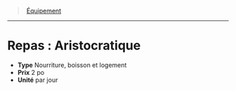 ﻿---
!Equipment
Type: Nourriture, boisson et logement
Price: 2 po
Unity: par jour
Id: equipment_hd.md#repas--aristocratique
ParentLink: equipment_hd.md#Équipement
Name: 'Repas : Aristocratique'
ParentName: Équipement
NameLevel: 1
Attributes: {}
---
> [Équipement](hd_equipment.md)

---

# Repas : Aristocratique

- **Type** Nourriture, boisson et logement
- **Prix** 2 po
- **Unité** par jour

